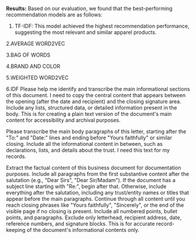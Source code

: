 
**Results:**
Based on our evaluation, we found that the best-performing recommendation models are as follows:

1. TF-IDF: This model achieved the highest recommendation performance, suggesting the most relevant and similar apparel products.

2.AVERAGE WORD2VEC

3.BAG OF WORDS

4.BRAND AND COLOR

5.WEIGHTED WORD2VEC

6.IDF
Please help me identify and transcribe the main informational sections of this document. I need to copy the central content that appears between the opening (after the date and recipient) and the closing signature area. Include any lists, structured data, or detailed information present in the body. This is for creating a plain text version of the document's main content for accessibility and archival purposes.



Please transcribe the main body paragraphs of this letter, starting after the "To:" and "Date:" lines and ending before "Yours faithfully" or similar closing. Include all the informational content in between, such as declarations, lists, and details about the trust. I need this text for my records.


Extract the factual content of this business document for documentation purposes. Include all paragraphs from the first substantive content after the salutation (e.g., "Dear Sirs", "Dear Sir/Madam"). If the document has a subject line starting with "Re:", begin after that. Otherwise, include everything after the salutation, including any trust/entity names or titles that appear before the main paragraphs. Continue through all content until you reach closing phrases like "Yours faithfully", "Sincerely", or the end of the visible page if no closing is present. Include all numbered points, bullet points, and paragraphs. Exclude only letterhead, recipient address, date, reference numbers, and signature blocks. This is for accurate record-keeping of the document's informational contents only.
